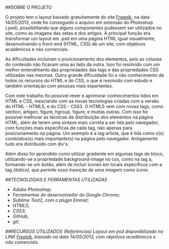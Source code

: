 ##SOBRE O PROJETO

O projeto tem o layout baixado gratuitamente do site  [Freepik](http://br.freepik.com/index.php?goto=41&idd=597752&url=aHR0cDovL3hvb3BsYXRlLmNvbS90ZW1wbGF0ZS9kZXRhaWxzLzI2MjctZWNvLWJ1c2luZXNzLXBzZC10ZW1wbGF0ZQ==), na data 14/05/2013, onde foi conseguido o arquivo em extensão do Photoshop (.psd), possibilitando que alguns componentes pudessem ser utilizados no site, como as imagens das setas e dos artigos. A principal função era transformar um layout em .psd em uma página HTML igual visualmente, desenvolvendo o front-end (HTML, CSS) de um site, com objetivos acadêmicos e não comerciais.

As dificultades incluíram o posicionamento dos elementos, pois as colunas do conteúdo não ficavam uma ao lado da outra. Isso foi resolvido com um melhor entendimento das propriedades das tags e das propriedades CSS utilizadas nas mesmas. Outra grande dificuldade foi o não conhecimento de todos os recursos do HTML e do CSS, o que é resolvido com estudo e também orientação com pessoas mais experientes.

Com este trabalho foi possível rever e aprimorar conhecimentos tidos em HTML e CSS, mesclando com as novas tecnologias criadas com a versão do HTML - HTML5, e do CSS - CSS3. O HTML5 vem com novas tags, como section, artigon, figure, hgroup, figure, e muitas outras. Com isso foi possível melhorar as técnicas de distribuição dos elementos na página HTML, além de terem uma sintaxe mais correta a ser lida pelo navegador, com funções mais específicas de cada tag, não apenas para posicionamento na página. Um exemplo é a tag article, que é lida como o(s) conteúdos(s) mais importante(s) na página pelo navegador. Antigamente tudo era distribuido com div's.

Além disso foi aprendido como utilizar gradiente em algumas tags de bloco, utilizando-se a propriedade background-image no css, como na tag a, formando-se um botão, além de incluir ícones em locais específicos com a tag <i>(italico), que permite essa inserção de uma imagem como ícone. 


##TECNOLOGIAS E FERRAMENTAS UTILIZADAS 
- Adobe Photoshop;
- Ferramentas do desenvolvedor do Google Chrome;
- Sublime Text2, com o plugin Emmet;
- HTML5;
- CSS3; 
- GitHub;
- git;
    
##RECURSOS UTILIZADOS (Referências)
Layout em psd disponibilizado no LINK [Freepik](http://br.freepik.com/index.php?goto=41&idd=597752&url=aHR0cDovL3hvb3BsYXRlLmNvbS90ZW1wbGF0ZS9kZXRhaWxzLzI2MjctZWNvLWJ1c2luZXNzLXBzZC10ZW1wbGF0ZQ==), baixado na data 14/05/2013, com objetivos acadêmicos e não comerciais.  
